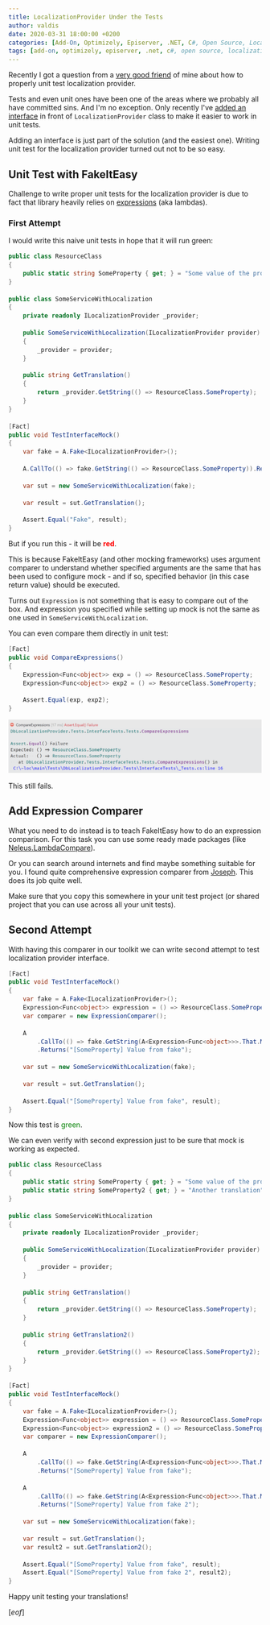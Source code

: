 ```yaml
---
title: LocalizationProvider Under the Tests
author: valdis
date: 2020-03-31 18:00:00 +0200
categories: [Add-On, Optimizely, Episerver, .NET, C#, Open Source, Localization Provider]
tags: [add-on, optimizely, episerver, .net, c#, open source, localization provider, localization]
---
```


Recently I got a question from a [very good friend](https://twitter.com/LucGosso) of mine about how to properly unit test localization provider.


Tests and even unit ones have been one of the areas where we probably all have committed sins. And I'm no exception. Only recently I've [added an interface](https://github.com/valdisiljuconoks/LocalizationProvider/issues/165) in front of `LocalizationProvider` class to make it easier to work in unit tests.

Adding an interface is just part of the solution (and the easiest one). Writing unit test for the localization provider turned out not to be so easy.

## Unit Test with FakeItEasy

Challenge to write proper unit tests for the localization provider is due to fact that library heavily relies on [expressions](https://docs.microsoft.com/en-us/dotnet/csharp/programming-guide/statements-expressions-operators/expressions) (aka lambdas).


### First Attempt

I would write this naive unit tests in hope that it will run green:

```csharp
public class ResourceClass
{
    public static string SomeProperty { get; } = "Some value of the property";
}

public class SomeServiceWithLocalization
{
    private readonly ILocalizationProvider _provider;

    public SomeServiceWithLocalization(ILocalizationProvider provider)
    {
        _provider = provider;
    }

    public string GetTranslation()
    {
        return _provider.GetString(() => ResourceClass.SomeProperty);
    }
}

[Fact]
public void TestInterfaceMock()
{
    var fake = A.Fake<ILocalizationProvider>();

    A.CallTo(() => fake.GetString(() => ResourceClass.SomeProperty)).Returns("Fake");

    var sut = new SomeServiceWithLocalization(fake);

    var result = sut.GetTranslation();

    Assert.Equal("Fake", result);
}
```

But if you run this - it will be <span style="color: red; font-weight: bold;">red</span>.

This is because FakeItEasy (and other mocking frameworks) uses argument comparer to understand whether specified arguments are the same that has been used to configure mock - and if so, specified behavior (in this case return value) should be executed.

Turns out `Expression` is not something that is easy to compare out of the box.
And expression you specified while setting up mock is not the same as one used in `SomeServiceWithLocalization`.

You can even compare them directly in unit test:

```csharp
[Fact]
public void CompareExpressions()
{
    Expression<Func<object>> exp = () => ResourceClass.SomeProperty;
    Expression<Func<object>> exp2 = () => ResourceClass.SomeProperty;

    Assert.Equal(exp, exp2);
}
```

![failed-unittest](/assets/img/2020/03/failed-unittest.png)

This still fails.

## Add Expression Comparer

What you need to do instead is to teach FakeItEasy how to do an expression comparison.
For this task you can use some ready made packages (like [Neleus.LambdaCompare](https://www.nuget.org/packages/Neleus.LambdaCompare/)).

Or you can search around internets and find maybe something suitable for you. I found quite comprehensive expression comparer from [Joseph](https://gist.github.com/jnm2/83b36ad497b4cb1cbcac). This does its job quite well.

Make sure that you copy this somewhere in your unit test project (or shared project that you can use across all your unit tests).

## Second Attempt

With having this comparer in our toolkit we can write second attempt to test localization provider interface.

```csharp
[Fact]
public void TestInterfaceMock()
{
    var fake = A.Fake<ILocalizationProvider>();
    Expression<Func<object>> expression = () => ResourceClass.SomeProperty;
    var comparer = new ExpressionComparer();

    A
        .CallTo(() => fake.GetString(A<Expression<Func<object>>>.That.Matches(e => comparer.Equals(expression, e))))
        .Returns("[SomeProperty] Value from fake");

    var sut = new SomeServiceWithLocalization(fake);

    var result = sut.GetTranslation();

    Assert.Equal("[SomeProperty] Value from fake", result);
}
```

Now this test is <span style="color: green; text-weight: bold;">green</span>.

We can even verify with second expression just to be sure that mock is working as expected.

```csharp
public class ResourceClass
{
    public static string SomeProperty { get; } = "Some value of the property";
    public static string SomeProperty2 { get; } = "Another translation";
}

public class SomeServiceWithLocalization
{
    private readonly ILocalizationProvider _provider;

    public SomeServiceWithLocalization(ILocalizationProvider provider)
    {
        _provider = provider;
    }

    public string GetTranslation()
    {
        return _provider.GetString(() => ResourceClass.SomeProperty);
    }

    public string GetTranslation2()
    {
        return _provider.GetString(() => ResourceClass.SomeProperty2);
    }
}

[Fact]
public void TestInterfaceMock()
{
    var fake = A.Fake<ILocalizationProvider>();
    Expression<Func<object>> expression = () => ResourceClass.SomeProperty;
    Expression<Func<object>> expression2 = () => ResourceClass.SomeProperty2;
    var comparer = new ExpressionComparer();

    A
        .CallTo(() => fake.GetString(A<Expression<Func<object>>>.That.Matches(e => comparer.Equals(expression, e))))
        .Returns("[SomeProperty] Value from fake");

    A
        .CallTo(() => fake.GetString(A<Expression<Func<object>>>.That.Matches(e => comparer.Equals(expression2, e))))
        .Returns("[SomeProperty] Value from fake 2");

    var sut = new SomeServiceWithLocalization(fake);

    var result = sut.GetTranslation();
    var result2 = sut.GetTranslation2();

    Assert.Equal("[SomeProperty] Value from fake", result);
    Assert.Equal("[SomeProperty] Value from fake 2", result2);
}
```

Happy unit testing your translations!

[*eof*]
